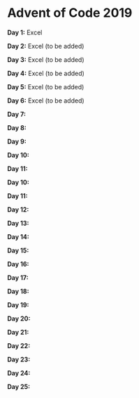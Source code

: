 
# **Advent of Code 2019**

**Day 1:** Excel

**Day 2:** Excel (to be added)

**Day 3:** Excel (to be added) 

**Day 4:** Excel (to be added)

**Day 5:** Excel (to be added)

**Day 6:** Excel (to be added)

**Day 7:**

**Day 8:** 

**Day 9:**

**Day 10:** 

**Day 11:**

**Day 10:** 

**Day 11:**

**Day 12:** 

**Day 13:**

**Day 14:** 

**Day 15:**

**Day 16:** 

**Day 17:**

**Day 18:** 

**Day 19:**

**Day 20:** 

**Day 21:**

**Day 22:** 

**Day 23:**

**Day 24:** 

**Day 25:**

